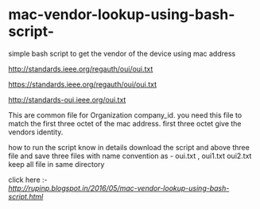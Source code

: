 # mac-vendor-lookup-using-bash-script-
simple bash script to get the vendor of the device using mac address 

  http://standards.ieee.org/regauth/oui/oui.txt
  
  https://standards.ieee.org/regauth/oui/oui.txt
  
  http://standards-oui.ieee.org/oui.txt

This are common file for Organization company_id.
you need this file to match the first three octet of the mac address.
first three octet give the vendors identity.


how to run the script 
  know in details 
  download the script and above three file and save three files with name convention as - oui.txt , oui1.txt oui2.txt keep all file in same directory 
  
  
click here :-  
                             *http://rupinp.blogspot.in/2016/05/mac-vendor-lookup-using-bash-script.html*

